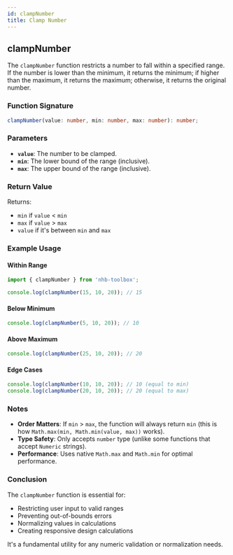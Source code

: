 ```yaml
---
id: clampNumber  
title: Clamp Number  
---
```


## clampNumber  

The `clampNumber` function restricts a number to fall within a specified range. If the number is lower than the minimum, it returns the minimum; if higher than the maximum, it returns the maximum; otherwise, it returns the original number.

### Function Signature  

```typescript
clampNumber(value: number, min: number, max: number): number;
```

### Parameters  

- **`value`**: The number to be clamped.
- **`min`**: The lower bound of the range (inclusive).
- **`max`**: The upper bound of the range (inclusive).

### Return Value  

Returns:

- `min` if `value` < `min`
- `max` if `value` > `max`
- `value` if it's between `min` and `max`

### Example Usage  

#### Within Range

```typescript
import { clampNumber } from 'nhb-toolbox';

console.log(clampNumber(15, 10, 20)); // 15
```

#### Below Minimum

```typescript
console.log(clampNumber(5, 10, 20)); // 10
```

#### Above Maximum

```typescript
console.log(clampNumber(25, 10, 20)); // 20
```

#### Edge Cases

```typescript
console.log(clampNumber(10, 10, 20)); // 10 (equal to min)
console.log(clampNumber(20, 10, 20)); // 20 (equal to max)
```

### Notes  

- **Order Matters**: If `min` > `max`, the function will always return `min` (this is how `Math.max(min, Math.min(value, max))` works).
- **Type Safety**: Only accepts `number` type (unlike some functions that accept `Numeric` strings).
- **Performance**: Uses native `Math.max` and `Math.min` for optimal performance.

### Conclusion  

The `clampNumber` function is essential for:

- Restricting user input to valid ranges
- Preventing out-of-bounds errors
- Normalizing values in calculations
- Creating responsive design calculations

It's a fundamental utility for any numeric validation or normalization needs.
